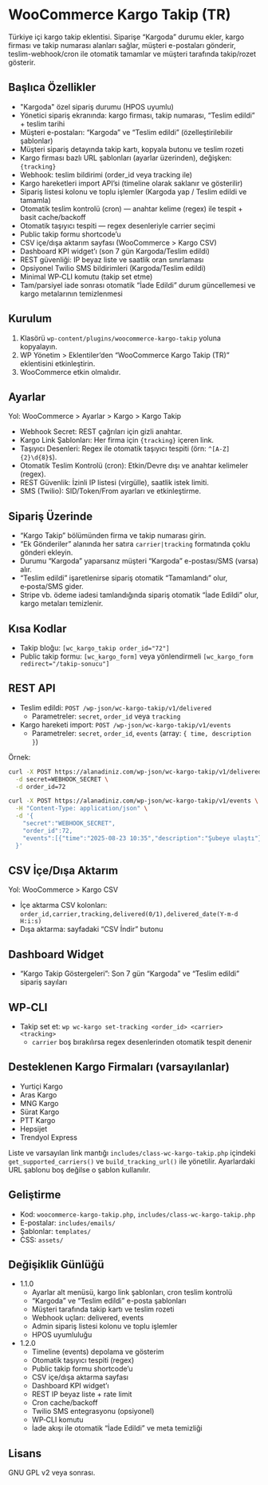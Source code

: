 # WooCommerce Kargo Takip (TR)

Türkiye içi kargo takip eklentisi. Siparişe “Kargoda” durumu ekler, kargo firması ve takip numarası alanları sağlar, müşteri e-postaları gönderir, teslim-webhook/cron ile otomatik tamamlar ve müşteri tarafında takip/rozet gösterir.

## Başlıca Özellikler
- "Kargoda" özel sipariş durumu (HPOS uyumlu)
- Yönetici sipariş ekranında: kargo firması, takip numarası, “Teslim edildi” + teslim tarihi
- Müşteri e-postaları: “Kargoda” ve “Teslim edildi” (özelleştirilebilir şablonlar)
- Müşteri sipariş detayında takip kartı, kopyala butonu ve teslim rozeti
- Kargo firması bazlı URL şablonları (ayarlar üzerinden), değişken: `{tracking}`
- Webhook: teslim bildirimi (order_id veya tracking ile)
- Kargo hareketleri import API’si (timeline olarak saklanır ve gösterilir)
- Sipariş listesi kolonu ve toplu işlemler (Kargoda yap / Teslim edildi ve tamamla)
- Otomatik teslim kontrolü (cron) — anahtar kelime (regex) ile tespit + basit cache/backoff
- Otomatik taşıyıcı tespiti — regex desenleriyle carrier seçimi
- Public takip formu shortcode’u
- CSV içe/dışa aktarım sayfası (WooCommerce > Kargo CSV)
- Dashboard KPI widget’ı (son 7 gün Kargoda/Teslim edildi)
- REST güvenliği: IP beyaz liste ve saatlik oran sınırlaması
- Opsiyonel Twilio SMS bildirimleri (Kargoda/Teslim edildi)
- Minimal WP‑CLI komutu (takip set etme)
- Tam/parsiyel iade sonrası otomatik “İade Edildi” durum güncellemesi ve kargo metalarının temizlenmesi

## Kurulum
1. Klasörü `wp-content/plugins/woocommerce-kargo-takip` yoluna kopyalayın.
2. WP Yönetim > Eklentiler’den “WooCommerce Kargo Takip (TR)” eklentisini etkinleştirin.
3. WooCommerce etkin olmalıdır.

## Ayarlar
Yol: WooCommerce > Ayarlar > Kargo > Kargo Takip
- Webhook Secret: REST çağrıları için gizli anahtar.
- Kargo Link Şablonları: Her firma için `{tracking}` içeren link.
- Taşıyıcı Desenleri: Regex ile otomatik taşıyıcı tespiti (örn: `^[A-Z]{2}\d{8}$`).
- Otomatik Teslim Kontrolü (cron): Etkin/Devre dışı ve anahtar kelimeler (regex).
- REST Güvenlik: İzinli IP listesi (virgülle), saatlik istek limiti.
- SMS (Twilio): SID/Token/From ayarları ve etkinleştirme.

## Sipariş Üzerinde
- “Kargo Takip” bölümünden firma ve takip numarası girin.
- “Ek Gönderiler” alanında her satıra `carrier|tracking` formatında çoklu gönderi ekleyin.
- Durumu “Kargoda” yaparsanız müşteri “Kargoda” e-postası/SMS (varsa) alır.
- “Teslim edildi” işaretlenirse sipariş otomatik “Tamamlandı” olur, e‑posta/SMS gider.
- Stripe vb. ödeme iadesi tamlandığında sipariş otomatik “İade Edildi” olur, kargo metaları temizlenir.

## Kısa Kodlar
- Takip bloğu: `[wc_kargo_takip order_id="72"]`
- Public takip formu: `[wc_kargo_form]` veya yönlendirmeli `[wc_kargo_form redirect="/takip-sonucu"]`

## REST API
- Teslim edildi: `POST /wp-json/wc-kargo-takip/v1/delivered`
  - Parametreler: `secret`, `order_id` veya `tracking`
- Kargo hareketi import: `POST /wp-json/wc-kargo-takip/v1/events`
  - Parametreler: `secret`, `order_id`, `events` (array: `{ time, description }`)

Örnek:
```bash
curl -X POST https://alanadiniz.com/wp-json/wc-kargo-takip/v1/delivered \
  -d secret=WEBHOOK_SECRET \
  -d order_id=72
```

```bash
curl -X POST https://alanadiniz.com/wp-json/wc-kargo-takip/v1/events \
  -H "Content-Type: application/json" \
  -d '{
    "secret":"WEBHOOK_SECRET",
    "order_id":72,
    "events":[{"time":"2025-08-23 10:35","description":"Şubeye ulaştı"}]
  }'
```

## CSV İçe/Dışa Aktarım
Yol: WooCommerce > Kargo CSV
- İçe aktarma CSV kolonları: `order_id,carrier,tracking,delivered(0/1),delivered_date(Y-m-d H:i:s)`
- Dışa aktarma: sayfadaki “CSV İndir” butonu

## Dashboard Widget
- “Kargo Takip Göstergeleri”: Son 7 gün “Kargoda” ve “Teslim edildi” sipariş sayıları

## WP‑CLI
- Takip set et: `wp wc-kargo set-tracking <order_id> <carrier> <tracking>`
  - `carrier` boş bırakılırsa regex desenlerinden otomatik tespit denenir

## Desteklenen Kargo Firmaları (varsayılanlar)
- Yurtiçi Kargo
- Aras Kargo
- MNG Kargo
- Sürat Kargo
- PTT Kargo
- Hepsijet
- Trendyol Express

Liste ve varsayılan link mantığı `includes/class-wc-kargo-takip.php` içindeki `get_supported_carriers()` ve `build_tracking_url()` ile yönetilir. Ayarlardaki URL şablonu boş değilse o şablon kullanılır.

## Geliştirme
- Kod: `woocommerce-kargo-takip.php`, `includes/class-wc-kargo-takip.php`
- E-postalar: `includes/emails/`
- Şablonlar: `templates/`
- CSS: `assets/`

## Değişiklik Günlüğü
- 1.1.0
  - Ayarlar alt menüsü, kargo link şablonları, cron teslim kontrolü
  - “Kargoda” ve “Teslim edildi” e-posta şablonları
  - Müşteri tarafında takip kartı ve teslim rozeti
  - Webhook uçları: delivered, events
  - Admin sipariş listesi kolonu ve toplu işlemler
  - HPOS uyumluluğu
- 1.2.0
  - Timeline (events) depolama ve gösterim
  - Otomatik taşıyıcı tespiti (regex)
  - Public takip formu shortcode’u
  - CSV içe/dışa aktarma sayfası
  - Dashboard KPI widget’ı
  - REST IP beyaz liste + rate limit
  - Cron cache/backoff
  - Twilio SMS entegrasyonu (opsiyonel)
  - WP‑CLI komutu
  - İade akışı ile otomatik “İade Edildi” ve meta temizliği

## Lisans
GNU GPL v2 veya sonrası.


